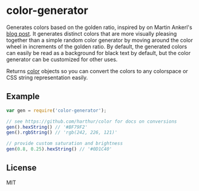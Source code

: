 # color-generator

Generates colors based on the golden ratio, inspired by on Martin Ankerl's 
[blog post](http://martin.ankerl.com/2009/12/09/how-to-create-random-colors-programmatically/).
It generates distinct colors that are more visually pleasing together than a simple random color generator
by moving around the color wheel in increments of the golden ratio. By default, the generated colors can 
easily be read as a background for black text by default, but the color generator can be customized for other uses.

Returns [color](https://github.com/harthur/color) objects so you can convert the colors to any colorspace
or CSS string representation easily.

## Example

```javascript
var gen = require('color-generator');

// see https://github.com/harthur/color for docs on conversions
gen().hexString() // '#BF79F2'
gen().rgbString() // 'rgb(242, 226, 121)'

// provide custom saturation and brightness
gen(0.8, 0.25).hexString() // '#0D1C40'
```

## License

MIT
